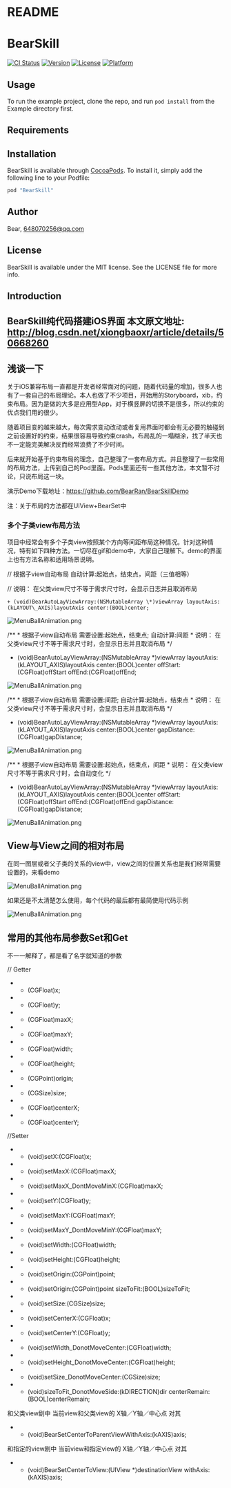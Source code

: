 # README

# BearSkill

[![CI Status](http://img.shields.io/travis/Bear/BearSkill.svg?style=flat)](https://travis-ci.org/Bear/BearSkill)
[![Version](https://img.shields.io/cocoapods/v/BearSkill.svg?style=flat)](http://cocoapods.org/pods/BearSkill)
[![License](https://img.shields.io/cocoapods/l/BearSkill.svg?style=flat)](http://cocoapods.org/pods/BearSkill)
[![Platform](https://img.shields.io/cocoapods/p/BearSkill.svg?style=flat)](http://cocoapods.org/pods/BearSkill)

## Usage

To run the example project, clone the repo, and run `pod install` from the Example directory first.

## Requirements

## Installation

BearSkill is available through [CocoaPods](http://cocoapods.org). To install
it, simply add the following line to your Podfile:

```ruby
pod "BearSkill"
```

## Author

Bear, 648070256@qq.com

## License

BearSkill is available under the MIT license. See the LICENSE file for more info.

Introduction
------------

BearSkill纯代码搭建iOS界面
本文原文地址: http://blog.csdn.net/xiongbaoxr/article/details/50668260
-------------------

浅谈一下
----

关于iOS兼容布局一直都是开发者经常面对的问题，随着代码量的增加，很多人也有了一套自己的布局理论。本人也做了不少项目，开始用的Storyboard，xib，约束布局。因为是做的大多是应用型App，对于横竖屏的切换不是很多，所以约束的优点我们用的很少。 

随着项目变的越来越大，每次需求变动改动或者复用界面时都会有无必要的触碰到之前设置好的约束，结果很容易导致约束crash，布局乱的一塌糊涂，找了半天也不一定能完美解决反而经常浪费了不少时间。 

后来就开始基于约束布局的理念，自己整理了一套布局方式。并且整理了一些常用的布局方法，上传到自己的Pod里面。Pods里面还有一些其他方法，本文暂不讨论，只说布局这一块。

演示Demo下载地址：https://github.com/BearRan/BearSkillDemo 

注：关于布局的方法都在UIView+BearSet中

### 多个子类view布局方法

项目中经常会有多个子类view按照某个方向等间距布局这种情况。针对这种情况，特有如下四种方法。一切尽在gif和demo中，大家自己理解下。demo的界面上也有方法名称和适用场景说明。

 // 根据子view自动布局 自动计算:起始点，结束点，间距（三值相等）

 // 说明： 在父类view尺寸不等于需求尺寸时，会显示日志并且取消布局

`+ (void)BearAutoLayViewArray:(NSMutableArray \*)viewArray layoutAxis:(kLAYOUT\_AXIS)layoutAxis center:(BOOL)center;`

![MenuBallAnimation.png](READMEResource/20160215151353143.gif)

`​`/\*\* \* 根据子view自动布局 需要设置:起始点，结束点; 自动计算:间距 \* 说明： 在父类view尺寸不等于需求尺寸时，会显示日志并且取消布局 \*/ 
+ (void)BearAutoLayViewArray:(NSMutableArray \*)viewArray layoutAxis:(kLAYOUT\_AXIS)layoutAxis center:(BOOL)center offStart:(CGFloat)offStart offEnd:(CGFloat)offEnd;

![MenuBallAnimation.png](READMEResource/20160215151826629.gif)

`​`/\*\* \* 根据子view自动布局 需要设置:间距; 自动计算:起始点，结束点 \* 说明： 在父类view尺寸不等于需求尺寸时，会显示日志并且取消布局 \*/ 
+ (void)BearAutoLayViewArray:(NSMutableArray \*)viewArray layoutAxis:(kLAYOUT\_AXIS)layoutAxis center:(BOOL)center gapDistance:(CGFloat)gapDistance;

![MenuBallAnimation.png](READMEResource/20160215152216443.gif)

`​`/\*\* \* 根据子view自动布局 需要设置:起始点，结束点，间距 \* 说明： 在父类view尺寸不等于需求尺寸时，会自动变化 \*/ 
+ (void)BearAutoLayViewArray:(NSMutableArray \*)viewArray layoutAxis:(kLAYOUT\_AXIS)layoutAxis center:(BOOL)center offStart:(CGFloat)offStart offEnd:(CGFloat)offEnd gapDistance:(CGFloat)gapDistance;

![MenuBallAnimation.png](READMEResource/20160215152421681.gif)

View与View之间的相对布局
----------------

在同一图层或者父子类的关系的view中，view之间的位置关系也是我们经常需要设置的，来看demo 

![MenuBallAnimation.png](READMEResource/20160215153035518.gif)

如果还是不太清楚怎么使用，每个代码的最后都有最简使用代码示例 

![MenuBallAnimation.png](READMEResource/20160215165109090.png)

常用的其他布局参数Set和Get
----------------

不一一解释了，都是看了名字就知道的参数

// Getter

 - - (CGFloat)x; 
 - - (CGFloat)y; 
 - - (CGFloat)maxX; 
 - - (CGFloat)maxY;
 - - (CGFloat)width; 
 - - (CGFloat)height; 
 - - (CGPoint)origin;
 - - (CGSize)size;  
 - - (CGFloat)centerX; 
 - - (CGFloat)centerY;  
 
//Setter 
- - (void)setX:(CGFloat)x; 
- - (void)setMaxX:(CGFloat)maxX; 
- - (void)setMaxX\_DontMoveMinX:(CGFloat)maxX;  
- - (void)setY:(CGFloat)y; 
- - (void)setMaxY:(CGFloat)maxY; 
- - (void)setMaxY\_DontMoveMinY:(CGFloat)maxY;  
- - (void)setWidth:(CGFloat)width; 
- - (void)setHeight:(CGFloat)height; 
- - (void)setOrigin:(CGPoint)point; 
- - (void)setOrigin:(CGPoint)point sizeToFit:(BOOL)sizeToFit; 
- - (void)setSize:(CGSize)size;  
- - (void)setCenterX:(CGFloat)x; 
- - (void)setCenterY:(CGFloat)y;  
- - (void)setWidth\_DonotMoveCenter:(CGFloat)width; 
- - (void)setHeight\_DonotMoveCenter:(CGFloat)height;
- - (void)setSize\_DonotMoveCenter:(CGSize)size; 
- - (void)sizeToFit\_DonotMoveSide:(kDIRECTION)dir centerRemain:(BOOL)centerRemain; 

和父类view剧中
当前view和父类view的 X轴／Y轴／中心点 对其
- - (void)BearSetCenterToParentViewWithAxis:(kAXIS)axis; 

和指定的view剧中
当前view和指定view的 X轴／Y轴／中心点 对其
- - (void)BearSetCenterToView:(UIView \*)destinationView withAxis:(kAXIS)axis;
